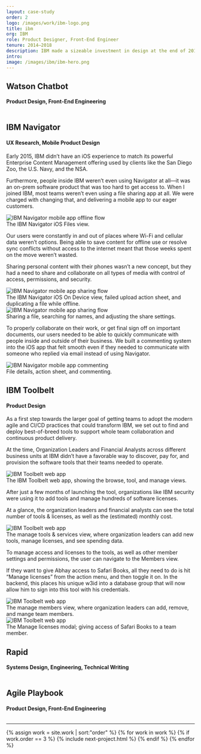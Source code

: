 ```yaml
---
layout: case-study
order: 2
logo: /images/work/ibm-logo.png
title: ibm
org: IBM
role: Product Designer, Front-End Engineer
tenure: 2014–2018
description: IBM made a sizeable investment in design at the end of 2013 to rebuild the company’s products and services across the business. I joined during the first year of this transformation, and partnered with various organizations to define product strategy, facilitate workshops, research user needs, design enterprise software, and collaborate with engineers to continuously deliver outcomes.
intro: 
image: /images/ibm/ibm-hero.png
---
```


<div class="c-grid__half">
  <div class="u-mb-tiny">
    <h2 class="c-work__m-strip">Watson Chatbot</h2>
    <h4>Product Design, Front-End Engineering</h4>
  </div>
  <article class="c-grid__mt c-text-format">
    <p></p>
  </article>
</div>
<img class="c-media" src="" alt="">
<figcaption></figcaption>

<div class="c-grid__half">
  <div class="u-mb-tiny">
    <h2 class="c-work__m-strip">IBM Navigator</h2>
    <h4>UX Research, Mobile Product Design</h4>
  </div>
  <article class="c-grid__mt c-text-format">
    <p>Early 2015, IBM didn’t have an iOS experience to match its powerful Enterprise Content Management offering used by clients like the San Diego Zoo, the U.S. Navy, and the NSA.</p>
    <p>Furthermore, people inside IBM weren’t even using Navigator at all—it was an on-prem software product that was too hard to get access to. When I joined IBM, most teams weren’t even using a file sharing app at all. We were charged with changing that, and delivering a mobile app to our eager customers.</p>
  </article>
</div>
<img class="c-media" src="../../images/ibm/ibm-navigator-hero@2x.png" alt="IBM Navigator mobile app offline flow">
<figcaption>The IBM Navigator iOS Files view.</figcaption>

<div class="c-grid__half">
  <div></div>
  <article class="c-grid__mt c-text-format">
    <p>Our users were constantly in and out of places where Wi-Fi and cellular data weren’t options. Being able to save content for offline use or resolve sync conflicts without access to the internet meant that those weeks spent on the move weren’t wasted.</p>
    <p>Sharing personal content with their phones wasn’t a new concept, but they had a need to share and collaborate on all types of media with control of access, permissions, and security.</p>
  </article>
</div>
<img class="c-media" src="../../images/ibm/ibm-navigator-offline@2x.png" alt="IBM Navigator mobile app sharing flow">
<figcaption>The IBM Navigator iOS On Device view, failed upload action sheet, and duplicating a file while offline.</figcaption>
<img class="c-media" src="../../images/ibm/ibm-navigator-sharing@2x.png" alt="IBM Navigator mobile app sharing flow">
<figcaption>Sharing a file, searching for names, and adjusting the share settings.</figcaption>

<div class="c-grid__half">
  <div></div>
  <article class="c-grid__mt c-text-format">
    <p>To properly collaborate on their work, or get final sign off on important documents, our users needed to be able to quickly communicate with people inside and outside of their business. We built a commenting system into the iOS app that felt smooth even if they needed to communicate with someone who replied via email instead of using Navigator.</p>
  </article>
</div>
<img class="c-media" src="../../images/ibm/ibm-navigator-commenting@2x.png" alt="IBM Navigator mobile app commenting">
<figcaption>File details, action sheet, and commenting.</figcaption>

<div class="c-grid__half">
  <div class="u-mb-tiny">
    <h2 class="c-work__m-strip">IBM Toolbelt</h2>
    <h4>Product Design</h4>
  </div>
  <article class="c-grid__mt c-text-format">
    <p>As a first step towards the larger goal of getting teams to adopt the modern agile and CI/CD practices that could transform IBM, we set out to find and deploy best-of-breed tools to support whole team collaboration and continuous product delivery.</p>
    <p>At the time, Organization Leaders and Financial Analysts across different business units at IBM didn’t have a favorable way to discover, pay for, and provision the software tools that their teams needed to operate.</p>
  </article>
</div>
<img class="c-media" src="../../images/ibm/ibm-toolbelt-hero.png" alt="IBM Toolbelt web app">
<figcaption>The IBM Toolbelt web app, showing the browse, tool, and manage views.</figcaption>

<div class="c-grid__half">
  <div></div>
  <article class="c-grid__mt c-text-format">
    <p>After just a few months of launching the tool, organizations like IBM security were using it to add tools and manage hundreds of software licenses.</p>
    <p>At a glance, the organization leaders and financial analysts can see the total number of tools & licenses, as well as the (estimated) monthly cost.</p>
  </article>
</div>
<img class="c-media" src="../../images/ibm/ibm-toolbelt-manage.png" alt="IBM Toolbelt web app">
<figcaption>The manage tools &amp; services view, where organization leaders can add new tools, manage licenses, and see spending data.</figcaption>

<div class="c-grid__half">
  <div></div>
  <article class="c-grid__mt c-text-format">
    <p>To manage access and licenses to the tools, as well as other member settings and permissions, the user can navigate to the Members view.</p>
    <p>If they want to give Abhay access to Safari Books, all they need to do is hit “Manage licenses” from the action menu, and then toggle it on. In the backend, this places his unique w3id into a database group that will now allow him to sign into this tool with his credentials.</p>
  </article>
</div>
<img class="c-media" src="../../images/ibm/ibm-toolbelt-members.png" alt="IBM Toolbelt web app">
<figcaption>The manage members view, where organization leaders can add, remove, and mange team members.</figcaption>
<img class="c-media" src="../../images/ibm/ibm-toolbelt-members-access.png" alt="IBM Toolbelt web app">
<figcaption>The Manage licenses modal; giving access of Safari Books to a team member.</figcaption>

<div class="c-grid__half">
  <div class="u-mb-tiny">
    <h2 class="c-work__m-strip">Rapid</h2>
    <h4>Systems Design, Engineering, Technical Writing</h4>
  </div>
  <article class="c-grid__mt c-text-format">
    <p></p>
  </article>
</div>
<img class="c-media" src="../../images/ibm/" alt="">
<figcaption></figcaption>

<div class="c-grid__half">
  <div class="u-mb-tiny">
    <h2 class="c-work__m-strip">Agile Playbook</h2>
    <h4>Product Design, Front-End Engineering</h4>
  </div>
  <article class="c-grid__mt c-text-format">
    <p></p>
  </article>
</div>
<img class="c-media" src="../../images/ibm/" alt="">
<figcaption></figcaption>

<hr>

{% assign work = site.work | sort:"order" %}
{% for work in work %}
{% if work.order == 3 %}
{% include next-project.html %}
{% endif %}
{% endfor %}
